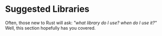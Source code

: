 # Suggested Libraries

Often, those new to Rust will ask: _"what library do I use? when do I use it?"_ Well, this section hopefully has you covered.